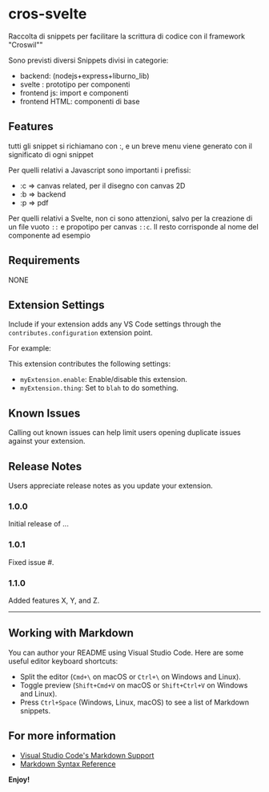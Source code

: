 # cros-svelte

Raccolta di snippets per facilitare la scrittura di codice con il framework "Croswil""

Sono previsti diversi Snippets divisi in categorie: 

- backend:  (nodejs+express+liburno_lib)
- svelte : prototipo per componenti
- frontend js: import e componenti
- frontend HTML: componenti di base



## Features

tutti gli snippet si richiamano con :<nome>, e un breve menu 
viene generato con il significato di ogni snippet

Per quelli relativi a Javascript sono importanti i prefissi:

- :c => canvas related, per il disegno con canvas 2D
- :b => backend
- :p => pdf

Per quelli relativi a Svelte, non ci sono attenzioni, salvo per la creazione di un file vuoto `::` e propotipo per canvas `::c`. Il resto corrisponde al nome del componente ad esempio

## Requirements

NONE 

## Extension Settings

Include if your extension adds any VS Code settings through the `contributes.configuration` extension point.

For example:

This extension contributes the following settings:

* `myExtension.enable`: Enable/disable this extension.
* `myExtension.thing`: Set to `blah` to do something.

## Known Issues

Calling out known issues can help limit users opening duplicate issues against your extension.

## Release Notes

Users appreciate release notes as you update your extension.

### 1.0.0

Initial release of ...

### 1.0.1

Fixed issue #.

### 1.1.0

Added features X, Y, and Z.

---

## Working with Markdown

You can author your README using Visual Studio Code. Here are some useful editor keyboard shortcuts:

* Split the editor (`Cmd+\` on macOS or `Ctrl+\` on Windows and Linux).
* Toggle preview (`Shift+Cmd+V` on macOS or `Shift+Ctrl+V` on Windows and Linux).
* Press `Ctrl+Space` (Windows, Linux, macOS) to see a list of Markdown snippets.

## For more information

* [Visual Studio Code's Markdown Support](http://code.visualstudio.com/docs/languages/markdown)
* [Markdown Syntax Reference](https://help.github.com/articles/markdown-basics/)

**Enjoy!**
